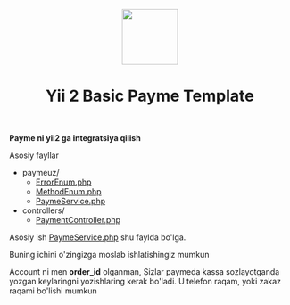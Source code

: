 <p align="center">
    <a href="https://github.com/yiisoft" target="_blank">
        <img src="https://avatars0.githubusercontent.com/u/993323" height="100px">
    </a>
    <h1 align="center">Yii 2 Basic Payme Template</h1>
    <br>
</p>


**Payme ni yii2 ga integratsiya qilish** 

Asosiy fayllar
   * paymeuz/
     * [ErrorEnum.php](paymeuz/ErrorEnum.php)
     * [MethodEnum.php](paymeuz/MethodEnum.php)
     * [PaymeService.php](paymeuz/PaymeService.php)
   * controllers/
     * [PaymentController.php](controllers/PaymentController.php)

Asosiy ish [PaymeService.php](paymeuz/PaymeService.php) shu faylda bo'lga. 

Buning ichini o'zingizga moslab ishlatishingiz mumkun

Account ni men **order_id** olganman, Sizlar paymeda kassa sozlayotganda yozgan 
keylaringni yozishlaring kerak bo'ladi. U telefon raqam, yoki zakaz raqami 
bo'lishi mumkun